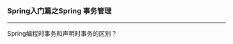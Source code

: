 ### Spring入门篇之Spring 事务管理 ###
***




Spring编程时事务和声明时事务的区别？































































































































































